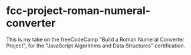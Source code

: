 # fcc-project-roman-numeral-converter
This is my take on the freeCodeCamp "Build a Roman Numeral Converter Project", for the "JavaScript Algorithms and Data Structures" certification.
